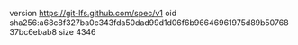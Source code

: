 version https://git-lfs.github.com/spec/v1
oid sha256:a68c8f327ba0c343fda50dad99d1d06f6b96646961975d89b5076837bc6ebab8
size 4346
